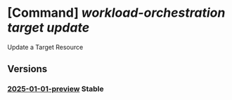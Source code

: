 # [Command] _workload-orchestration target update_

Update a Target Resource

## Versions

### [2025-01-01-preview](/Resources/mgmt-plane/L3N1YnNjcmlwdGlvbnMve30vcmVzb3VyY2Vncm91cHMve30vcHJvdmlkZXJzL21pY3Jvc29mdC5lZGdlL3RhcmdldHMve30=/2025-01-01-preview.xml) **Stable**

<!-- mgmt-plane /subscriptions/{}/resourcegroups/{}/providers/microsoft.edge/targets/{} 2025-01-01-preview -->
